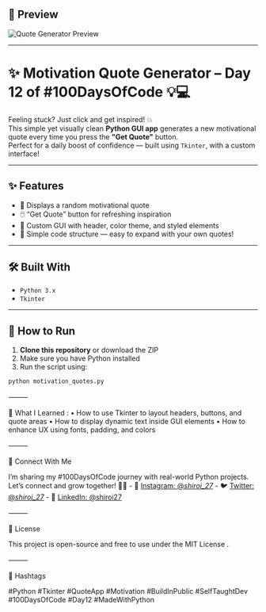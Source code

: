 ## 📸 Preview  
![Quote Generator Preview](https://github.com/user-attachments/assets/e8bc19ad-7f1d-47e3-8f7b-9fdb8cc323dd)


---

# ✨ Motivation Quote Generator – Day 12 of #100DaysOfCode 💡💻  

Feeling stuck? Just click and get inspired! 💥  
This simple yet visually clean **Python GUI app** generates a new motivational quote every time you press the **"Get Quote"** button.  
Perfect for a daily boost of confidence — built using `Tkinter`, with a custom interface!

---

## ✨ Features  
- 💬 Displays a random motivational quote  
- 🖱️ “Get Quote” button for refreshing inspiration  
- 🎨 Custom GUI with header, color theme, and styled elements  
- 🧠 Simple code structure — easy to expand with your own quotes!  

---

## 🛠️ Built With  
- `Python 3.x`  
- `Tkinter`  

---

## 🚀 How to Run

1. **Clone this repository** or download the ZIP  
2. Make sure you have Python installed  
3. Run the script using:
```bash
python motivation_quotes.py
```

⸻

🧠 What I Learned : 
	•	How to use Tkinter to layout headers, buttons, and quote areas
	•	How to display dynamic text inside GUI elements
	•	How to enhance UX using fonts, padding, and colors

⸻

🤝 Connect With Me

I’m sharing my #100DaysOfCode journey with real-world Python projects.
Let’s connect and grow together! 🌱✨
            - 📸 [Instagram: @_shiroi_27_](https://instagram.com/_shiroi_27_)
            - 🐦 [Twitter: @_shiroi_27_](https://twitter.com/_shiroi_27_)
            - 💼 [LinkedIn: @shiroi27](https://linkedin.com/in/shiroi27)
	    
⸻

📜 License

This project is open-source and free to use under the MIT License .

⸻

📌 Hashtags

#Python #Tkinter #QuoteApp #Motivation #BuildInPublic #SelfTaughtDev #100DaysOfCode #Day12 #MadeWithPython
